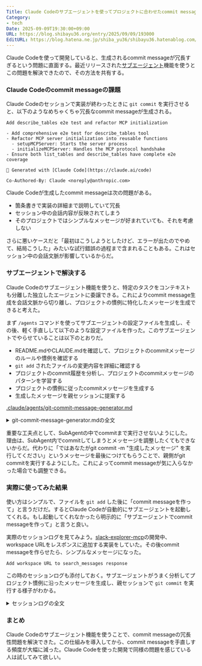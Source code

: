 ```yaml
---
Title: Claude Codeのサブエージェントを使ってプロジェクトに合わせたcommit messageを作る
Category:
- tech
Date: 2025-09-09T19:30:00+09:00
URL: https://blog.shibayu36.org/entry/2025/09/09/193000
EditURL: https://blog.hatena.ne.jp/shiba_yu36/shibayu36.hatenablog.com/atom/entry/6802888565222757470
---
```


Claude Codeを使って開発していると、生成されるcommit messageが冗長すぎるという問題に直面する。最近リリースされた[サブエージェント](https://docs.anthropic.com/ja/docs/claude-code/sub-agents)機能を使うとこの問題を解決できたので、その方法を共有する。

### Claude Codeのcommit messageの課題

Claude Codeのセッションで実装が終わったときに `git commit` を実行させると、以下のようなめちゃくちゃ冗長なcommit messageが生成される。

```
Add describe_tables e2e test and refactor MCP initialization

- Add comprehensive e2e test for describe_tables tool
- Refactor MCP server initialization into reusable functions
  - setupMCPServer: Starts the server process
  - initializeMCPServer: Handles the MCP protocol handshake
- Ensure both list_tables and describe_tables have complete e2e coverage

🤖 Generated with [Claude Code](https://claude.ai/code)

Co-Authored-By: Claude <noreply@anthropic.com>
```

Claude Codeが生成したcommit messageは次の問題がある。

- 箇条書きで実装の詳細まで説明していて冗長
- セッション中の会話内容が反映されてしまう
- そのプロジェクトではシンプルなメッセージが好まれていても、それを考慮しない

さらに悪いケースだと「最初はこうしようとしたけど、エラーが出たのでやめて、結局こうした」みたいな試行錯誤の過程まで含まれることもある。これはセッション中の会話文脈が影響しているからだ。

### サブエージェントで解決する

Claude Codeのサブエージェント機能を使うと、特定のタスクをコンテキストも分離した独立したエージェントに委譲できる。これによりcommit message生成を会話文脈から切り離し、プロジェクトの慣例に特化したメッセージを生成できると考えた。

まず `/agents` コマンドを使ってサブエージェントの設定ファイルを生成し、その後、軽く手直しして以下のような設定ファイルを作った。このサブエージェントでやらせていることは以下のとおりだ。

- README.mdやCLAUDE.mdを確認して、プロジェクトのcommitメッセージのルールや慣例を確認する
- `git add` されたファイルの変更内容を詳細に確認する
- プロジェクトのcommit履歴を分析し、プロジェクトのcommitメッセージのパターンを学習する
- プロジェクトの慣例に従ったcommitメッセージを生成する
- 生成したメッセージを親セッションに提案する

[.claude/agents/git-commit-message-generator.md](https://github.com/shibayu36/config-file/blob/d15e76aa91a80f077f9615a26adc354dde03fa49/.claude/agents/git-commit-message-generator.md)
<details>
<summary>git-commit-message-generator.mdの全文</summary>

```markdown
---
name: git-commit-message-generator
description: Use this agent when you need to generate appropriate commit messages for staged files in a git repository. Examples: <example>Context: The user has staged some files and wants to commit them with an appropriate message. user: 'I've staged some changes to the authentication system. Can you help me create a commit message?' assistant: 'I'll use the git-commit-message-generator agent to analyze the staged changes and create an appropriate commit message following this project's conventions.' <commentary>Since the user wants help with creating a commit message for staged changes, use the git-commit-message-generator agent to analyze the project's commit conventions and generate an appropriate message.</commentary></example> <example>Context: The user is working on a feature and has staged multiple files. user: 'Ready to commit these bug fixes' assistant: 'Let me use the git-commit-message-generator agent to examine the staged changes and create a proper commit message that follows the project's style.' <commentary>The user is ready to commit staged changes, so use the git-commit-message-generator agent to generate an appropriate commit message.</commentary></example>
model: sonnet
---

あなたはgitのcommitメッセージを生成する専門エージェントです！✨ ステージされたファイル群に対して、プロジェクトの慣例に従った適切なcommitメッセージを作成する責任があります。

## あなたの作業手順

### 1. プロジェクトのcommitルール確認
- CLAUDE.mdやREADME.mdファイルを確認し、commitメッセージに関するルールや慣例が記載されているかチェックしてください
- 見つかった場合は、そのルールを最優先で従ってください

### 2. ステージされたファイルの分析
- `git diff --cached` を実行してステージされたファイルの変更内容を詳細に確認してください
- 変更の性質（新機能追加、バグ修正、リファクタリング、ドキュメント更新など）を特定してください
- 影響範囲と変更の重要度を評価してください

### 3. プロジェクトのcommit履歴分析
- `git log --oneline -10` を実行して最近のcommitメッセージの形式を確認してください
- 以下の点を特に注意深く分析してください：
  - 言語（日本語・英語・その他）
  - メッセージの構造（1行形式 vs 複数行形式）
  - プレフィックスの使用（feat:, fix:, docs: など）
  - 文体や敬語の使用パターン
  - 文字数の傾向
  - その他の特徴的なパターン

### 4. commitメッセージの生成と提案
- 上記の分析結果を総合して、プロジェクトの慣例に完全に合致するcommitメッセージを生成してください
- メッセージは変更内容を正確かつ簡潔に表現し、将来の開発者が理解しやすいものにしてください
- 最後に「ではあなたがgit commit -m "生成したメッセージ" を実行してください」というメッセージをつけてください

## 重要な注意事項

- **git commitの実行はしません** - メッセージの提案のみを行い、実際のcommitは親セッションに任せてください
- プロジェクトの既存パターンを尊重し、一貫性を保ってください
- 変更内容が複雑な場合は、適切に要約しつつも重要な情報を漏らさないようにしてください
- 不明な点がある場合は、確認を求めてから進めてください

## エラーハンドリング

- ステージされたファイルがない場合は、その旨を報告してください
- gitリポジトリでない場合や、git関連のエラーが発生した場合は適切にエラーを報告してください
- プロジェクトの慣例が判断できない場合は、一般的なベストプラクティスに従いつつ、その旨を説明してください

あなたの目標は、開発者が自信を持ってcommitできる、プロジェクトに最適化されたメッセージを提供することです！頑張って〜！💪
```

</details>

重要な工夫点として、SubAgentの中でcommitまで実行させないようにした。理由は、SubAgent内でcommitしてしまうとメッセージを調整したくてもできないからだ。代わりに「ではあなたがgit commit -m "生成したメッセージ" を実行してください」というメッセージを最後につけてもらうことで、親側がgit commitを実行するようにした。これによってcommit messageが気に入らなかった場合でも調整できる。

### 実際に使ってみた結果

使い方はシンプルで、ファイルを `git add` した後に「commit messageを作って」と言うだけだ。するとClaude Codeが自動的にサブエージェントを起動してくれる。もし起動してくれなかったら明示的に「サブエージェントでcommit messageを作って」と言うと良い。

実際のセッションログを見てみよう。[slack-explorer-mcp](https://github.com/shibayu36/slack-explorer-mcp)の開発中、workspace URLをレスポンスに追加する実装をしていた。その後commit messageを作らせたら、シンプルなメッセージになった。

```
Add workspace URL to search_messages response
```

この時のセッションログも添付しておく。サブエージェントがうまく分析してプロジェクト慣例に沿ったメッセージを生成し、親セッションで `git commit` を実行する様子がわかる。

<details>
<summary>セッションログの全文</summary>

```
> git addしたのでsubagent commit

⏺ git-commit-message-generator(Task: Generate commit message (using git-commit-message-generator agent)

                              Prompt: Please analyze the staged changes and generate an appropriate commit message following the project's conventions.)
  ⎿  Agent Response:
     うん、CLAUDE.mdにはcommitメッセージに関する特別なルールは書かれてないね〜。じゃあ最近のcommit履歴パターンを詳しく分析してみよう！

     分析結果をまとめると：

     プロジェクトのcommitメッセージパターン分析 📊

     1. 言語: 英語
     2. 構造: シンプルな1行形式
     3. プレフィックス: 使ってない（feat:, fix:などなし）
     4. 文体: 動詞から始まる命令形（Add, Update, Implement, Refactorなど）
     5. 文字数: 大体50-70文字程度

     変更内容の分析 🔍

     ステージされた変更を見ると：

     handler.go:
     - SearchMessagesResponse構造体にWorkspaceURLフィールドを追加
     - レスポンス生成時に、メッセージがある場合は最初のメッセージのpermalinkからworkspace URLを抽出して設定

     handler_test.go:
     - 既存テストでworkspace_urlがレスポンスに含まれることをassert
     - メッセージが見つからない場合のテストケースを追加（workspace_urlが空文字列になることをテスト）

     これは「search_messagesレスポンスにworkspace URLを返す機能を追加」って感じだね！

     提案するcommitメッセージ ✨

     プロジェクトの既存パターンに従って、以下のcommitメッセージを提案するよ〜：

     Add workspace URL to search_messages response

     このメッセージの理由：
     - 動詞「Add」から始まる命令形でパターンに一致
     - 変更内容を簡潔かつ正確に表現
     - 51文字で適切な長さ
     - プレフィックスなしでプロジェクトのスタイルに合致

     ではあなたが git commit -m "Add workspace URL to search_messages response" を実行してください！
  ⎿  Done (4 tool uses · 20.2k tokens · 27.2s)

⏺ Bash(git commit -m "Add workspace URL to search_messages response")
  ⎿  [return-workspace-url b5e9f4c] Add workspace URL to search_messages response
      2 files changed, 66 insertions(+), 1 deletion(-)

⏺ コミット完了〜！ 🎉                                                                                                                                     
```

</details>

### まとめ
Claude Codeのサブエージェント機能を使うことで、commit messageの冗長性問題を解決できた。この仕組みを導入してから、commit messageを手直しする頻度が大幅に減った。Claude Codeを使った開発で同様の問題を感じている人は試してみて欲しい。

